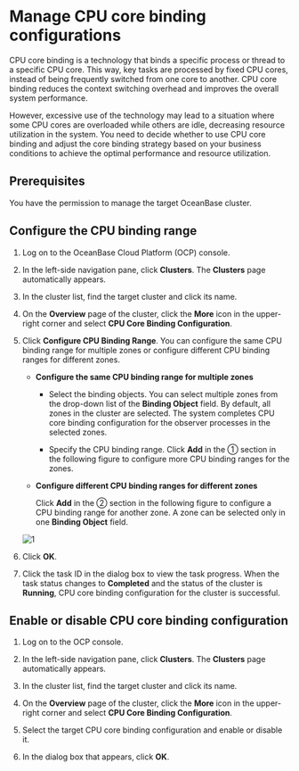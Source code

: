 # Manage CPU core binding configurations

CPU core binding is a technology that binds a specific process or thread to a specific CPU core. This way, key tasks are processed by fixed CPU cores, instead of being frequently switched from one core to another. CPU core binding reduces the context switching overhead and improves the overall system performance.

However, excessive use of the technology may lead to a situation where some CPU cores are overloaded while others are idle, decreasing resource utilization in the system. You need to decide whether to use CPU core binding and adjust the core binding strategy based on your business conditions to achieve the optimal performance and resource utilization.

## Prerequisites

You have the permission to manage the target OceanBase cluster.

## Configure the CPU binding range

1. Log on to the OceanBase Cloud Platform (OCP) console.

2. In the left-side navigation pane, click **Clusters**. The **Clusters** page automatically appears.

3. In the cluster list, find the target cluster and click its name.

4. On the **Overview** page of the cluster, click the **More** icon in the upper-right corner and select **CPU Core Binding Configuration**.

5. Click **Configure CPU Binding Range**. You can configure the same CPU binding range for multiple zones or configure different CPU binding ranges for different zones.

   * **Configure the same CPU binding range for multiple zones**

     * Select the binding objects. You can select multiple zones from the drop-down list of the **Binding Object** field. By default, all zones in the cluster are selected. The system completes CPU core binding configuration for the observer processes in the selected zones.

     * Specify the CPU binding range. Click **Add** in the ① section in the following figure to configure more CPU binding ranges for the zones.

   * **Configure different CPU binding ranges for different zones**

     Click **Add** in the ② section in the following figure to configure a CPU binding range for another zone. A zone can be selected only in one **Binding Object** field.

    ![1](https://obbusiness-private.oss-cn-shanghai.aliyuncs.com/doc/img/ocp/432/cpu-binding.png)

6. Click **OK**.

7. Click the task ID in the dialog box to view the task progress. When the task status changes to **Completed** and the status of the cluster is **Running**, CPU core binding configuration for the cluster is successful.

## Enable or disable CPU core binding configuration

1. Log on to the OCP console.

2. In the left-side navigation pane, click **Clusters**. The **Clusters** page automatically appears.

3. In the cluster list, find the target cluster and click its name.

4. On the **Overview** page of the cluster, click the **More** icon in the upper-right corner and select **CPU Core Binding Configuration**.

5. Select the target CPU core binding configuration and enable or disable it.

6. In the dialog box that appears, click **OK**.
